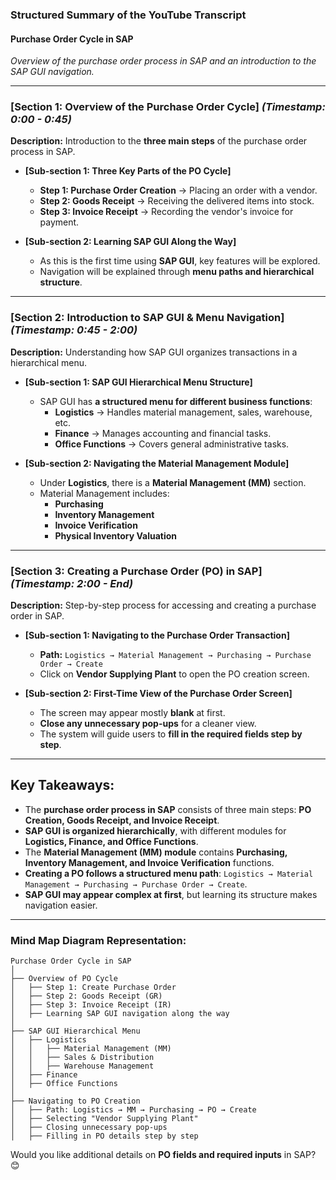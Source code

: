  
### **Structured Summary of the YouTube Transcript**  

#### **Purchase Order Cycle in SAP**  
*Overview of the purchase order process in SAP and an introduction to the SAP GUI navigation.*  

---

### **[Section 1: Overview of the Purchase Order Cycle]** *(Timestamp: 0:00 - 0:45)*  
**Description:** Introduction to the **three main steps** of the purchase order process in SAP.  

- **[Sub-section 1: Three Key Parts of the PO Cycle]**  
  - **Step 1: Purchase Order Creation** → Placing an order with a vendor.  
  - **Step 2: Goods Receipt** → Receiving the delivered items into stock.  
  - **Step 3: Invoice Receipt** → Recording the vendor's invoice for payment.  

- **[Sub-section 2: Learning SAP GUI Along the Way]**  
  - As this is the first time using **SAP GUI**, key features will be explored.  
  - Navigation will be explained through **menu paths and hierarchical structure**.  

---

### **[Section 2: Introduction to SAP GUI & Menu Navigation]** *(Timestamp: 0:45 - 2:00)*  
**Description:** Understanding how SAP GUI organizes transactions in a hierarchical menu.  

- **[Sub-section 1: SAP GUI Hierarchical Menu Structure]**  
  - SAP GUI has **a structured menu for different business functions**:  
    - **Logistics** → Handles material management, sales, warehouse, etc.  
    - **Finance** → Manages accounting and financial tasks.  
    - **Office Functions** → Covers general administrative tasks.  

- **[Sub-section 2: Navigating the Material Management Module]**  
  - Under **Logistics**, there is a **Material Management (MM)** section.  
  - Material Management includes:  
    - **Purchasing**  
    - **Inventory Management**  
    - **Invoice Verification**  
    - **Physical Inventory Valuation**  

---

### **[Section 3: Creating a Purchase Order (PO) in SAP]** *(Timestamp: 2:00 - End)*  
**Description:** Step-by-step process for accessing and creating a purchase order in SAP.  

- **[Sub-section 1: Navigating to the Purchase Order Transaction]**  
  - **Path:** `Logistics → Material Management → Purchasing → Purchase Order → Create`  
  - Click on **Vendor Supplying Plant** to open the PO creation screen.  

- **[Sub-section 2: First-Time View of the Purchase Order Screen]**  
  - The screen may appear mostly **blank** at first.  
  - **Close any unnecessary pop-ups** for a cleaner view.  
  - The system will guide users to **fill in the required fields step by step**.  

---

## **Key Takeaways:**  
- The **purchase order process in SAP** consists of three main steps: **PO Creation, Goods Receipt, and Invoice Receipt**.  
- **SAP GUI is organized hierarchically**, with different modules for **Logistics, Finance, and Office Functions**.  
- The **Material Management (MM) module** contains **Purchasing, Inventory Management, and Invoice Verification** functions.  
- **Creating a PO follows a structured menu path**: `Logistics → Material Management → Purchasing → Purchase Order → Create`.  
- **SAP GUI may appear complex at first**, but learning its structure makes navigation easier.  

---

### **Mind Map Diagram Representation:**  
```
Purchase Order Cycle in SAP  
│  
├── Overview of PO Cycle  
│   ├── Step 1: Create Purchase Order  
│   ├── Step 2: Goods Receipt (GR)  
│   ├── Step 3: Invoice Receipt (IR)  
│   ├── Learning SAP GUI navigation along the way  
│  
├── SAP GUI Hierarchical Menu  
│   ├── Logistics  
│   │   ├── Material Management (MM)  
│   │   ├── Sales & Distribution  
│   │   ├── Warehouse Management  
│   ├── Finance  
│   ├── Office Functions  
│  
├── Navigating to PO Creation  
│   ├── Path: Logistics → MM → Purchasing → PO → Create  
│   ├── Selecting "Vendor Supplying Plant"  
│   ├── Closing unnecessary pop-ups  
│   ├── Filling in PO details step by step  
```

Would you like additional details on **PO fields and required inputs** in SAP? 😊